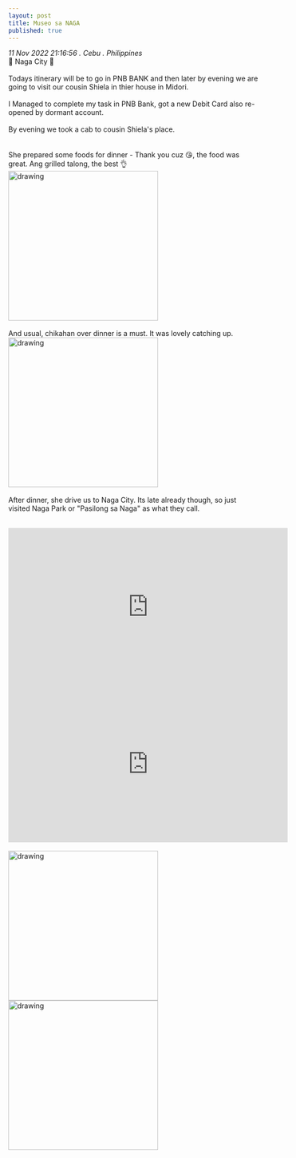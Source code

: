 ```yaml
---
layout: post
title: Museo sa NAGA
published: true
---
```

_11 Nov 2022 21:16:56 . Cebu . Philippines_
<br>
📍 Naga City 📍
<br>
<br>
Todays itinerary will be to go in PNB BANK and then later by evening we are going to visit our cousin Shiela in thier house in Midori.
<br>
<br>
I Managed to complete my task in PNB Bank, got a new Debit Card also re-opened by dormant account.
<br>
<br>
By evening we took a cab to cousin Shiela's place.
<br>
<br>
<br>
She prepared some foods for dinner - Thank you cuz 😘, the food was great. Ang grilled talong, the best 👌
<br>
<img src="https://drive.google.com/uc?export=view&id=1wWwkVMp72Hp_3TIO1X1wc5hAhZi6fwmD" alt="drawing" width="300"/>
<br>
<br>
And usual, chikahan over dinner is a must. It was lovely catching up.
<br>
<img src="https://drive.google.com/uc?export=view&id=1X4BLvmiRZs1jDVuLQAA8acFGduXzZGt6" alt="drawing" width="300"/> 
<br>
<br>
After dinner, she drive us to Naga City. Its late already though, so just visited Naga Park or "Pasilong sa Naga" as what they call.
<br>
<br>
<iframe width="560" height="315"
src="https://www.youtube.com/embed/zZkahqzCduU"
frameborder="0" 
allow="accelerometer; autoplay; encrypted-media; gyroscope; picture-in-picture" 
allowfullscreen></iframe>
<br>
<iframe width="560" height="315"
src="https://www.youtube.com/embed/wsiZjGHE5yE"
frameborder="0" 
allow="accelerometer; autoplay; encrypted-media; gyroscope; picture-in-picture" 
allowfullscreen></iframe>
<br>
<br>
<img src="https://drive.google.com/uc?export=view&id=1Vgfdh9KEbVdhnMKTvwr4ehF214E30nOL" alt="drawing" width="300"/> <img src="https://drive.google.com/uc?export=view&id=1z3FwsQ04maorynbBhdQR1gyDfuyli8C4" alt="drawing" width="300"/>


